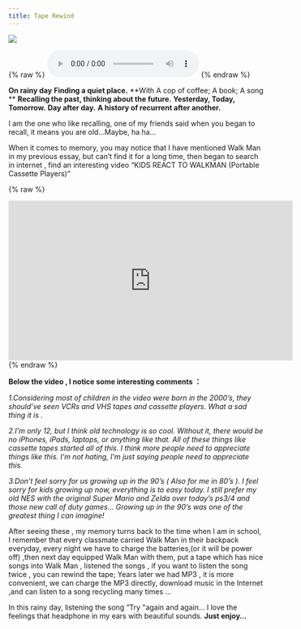 ```yaml
---
title: Tape Rewind
---
```



![](https://68.media.tumblr.com/6850a1450256dbad6d0a0eb9881523b7/tumblr_inline_oqgbku5CfS1um1hre_540.jpg)

{% raw %}
<audio id="audio-player" src="Colbie Caillat - Try.mp3" type="audio/mp3" controls="controls" autoplay="autoplay"></audio>
{% endraw %}

**On rainy day**
**Finding a  quiet place.**
**With  A cop of coffee; A book; A song  **
**Recalling the past, thinking about the future.**
**Yesterday, Today, Tomorrow.**
**Day after day.**
**A history of recurrent after another.**


I am the one who like recalling, one of my friends said when you began to recall, it means you are old…Maybe, ha ha…

When it comes to memory, you may notice that I have mentioned Walk Man in my previous essay,  but can’t find it for a long time, then began to search in internet , find an interesting video “KIDS REACT TO WALKMAN (Portable Cassette Players)”

{% raw %}
<iframe class="post-item-video" width="560" height="315" src="https://www.youtube.com/embed/Uk_vV-JRZ6E" frameborder="0" allowfullscreen></iframe>
{% endraw %}

**Below the video , I notice some interesting comments ：**

*1.Considering most of children in the video were born in the 2000’s, they should’ve seen VCRs and VHS tapes and cassette players.﻿ What a sad thing it is .*

*2.I’m only 12, but I think old technology is so cool. Without it, there would be no iPhones, iPads, laptops, or anything like that. All of these things like cassette tapes started all of this. I think more people need to appreciate things like this. I’m not hating, I’m just saying people need to appreciate this.﻿*

*3.Don’t feel sorry for us growing up in the 90’s ( Also for me in 80’s ). I feel sorry for kids growing up now, everything is to easy today. I still prefer my old NES with the original Super Mario and Zelda over today’s ps3/4 and those new call of duty games… Growing up in the 90’s was one of the greatest thing I can imagine!﻿*

After seeing these , my memory turns back to the time when I am in school, I remember that every classmate carried Walk Man in their backpack everyday,  every night we have to charge the batteries,(or it will be power off) ,then next day equipped Walk Man with them, put a tape which has nice songs into Walk Man , listened the songs , if you want to listen the song twice , you can rewind the tape; Years later we had MP3 , it is more convenient, we can charge the MP3 directly,  download music in the Internet ,and can listen to a song recycling many times …

In this rainy day, listening the song “Try "again and again…
I love the feelings that headphone in my ears with beautiful sounds. **Just enjoy…**
